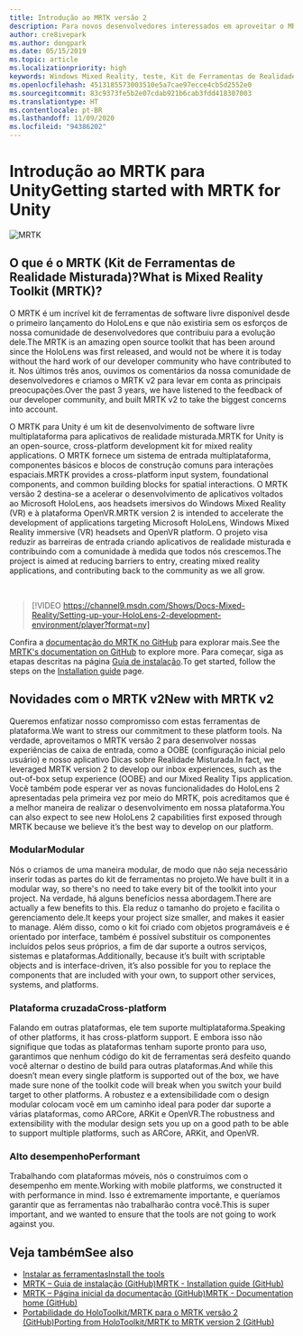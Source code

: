 ```yaml
---
title: Introdução ao MRTK versão 2
description: Para novos desenvolvedores interessados em aproveitar o MRTK
author: cre8ivepark
ms.author: dongpark
ms.date: 05/15/2019
ms.topic: article
ms.localizationpriority: high
keywords: Windows Mixed Reality, teste, Kit de Ferramentas de Realidade Misturada, MRTK versão 2, MRTK, ferramentas, SDK, HoloLens, HoloLens 2
ms.openlocfilehash: 4513185573003510e5a7cae97ecce4cb5d2552e0
ms.sourcegitcommit: 83c9373fe5b2e07cdab921b6cab3fdd418307003
ms.translationtype: HT
ms.contentlocale: pt-BR
ms.lasthandoff: 11/09/2020
ms.locfileid: "94386202"
---
```

# <a name="getting-started-with-mrtk-for-unity"></a><span data-ttu-id="91e72-104">Introdução ao MRTK para Unity</span><span class="sxs-lookup"><span data-stu-id="91e72-104">Getting started with MRTK for Unity</span></span>
![MRTK](../../design/images/MRTK_UX_Hero.png)

## <a name="what-is-mixed-reality-toolkit-mrtk"></a><span data-ttu-id="91e72-106">O que é o MRTK (Kit de Ferramentas de Realidade Misturada)?</span><span class="sxs-lookup"><span data-stu-id="91e72-106">What is Mixed Reality Toolkit (MRTK)?</span></span>
<span data-ttu-id="91e72-107">O MRTK é um incrível kit de ferramentas de software livre disponível desde o primeiro lançamento do HoloLens e que não existiria sem os esforços de nossa comunidade de desenvolvedores que contribuiu para a evolução dele.</span><span class="sxs-lookup"><span data-stu-id="91e72-107">The MRTK is an amazing open source toolkit that has been around since the HoloLens was first released, and would not be where it is today without the hard work of our developer community who have contributed to it.</span></span> <span data-ttu-id="91e72-108">Nos últimos três anos, ouvimos os comentários da nossa comunidade de desenvolvedores e criamos o MRTK v2 para levar em conta as principais preocupações.</span><span class="sxs-lookup"><span data-stu-id="91e72-108">Over the past 3 years, we have listened to the feedback of our developer community, and built MRTK v2 to take the biggest concerns into account.</span></span>  

<span data-ttu-id="91e72-109">O MRTK para Unity é um kit de desenvolvimento de software livre multiplataforma para aplicativos de realidade misturada.</span><span class="sxs-lookup"><span data-stu-id="91e72-109">MRTK for Unity is an open-source, cross-platform development kit for mixed reality applications.</span></span> <span data-ttu-id="91e72-110">O MRTK fornece um sistema de entrada multiplataforma, componentes básicos e blocos de construção comuns para interações espaciais.</span><span class="sxs-lookup"><span data-stu-id="91e72-110">MRTK provides a cross-platform input system, foundational components, and common building blocks for spatial interactions.</span></span> <span data-ttu-id="91e72-111">O MRTK versão 2 destina-se a acelerar o desenvolvimento de aplicativos voltados ao Microsoft HoloLens, aos headsets imersivos do Windows Mixed Reality (VR) e à plataforma OpenVR.</span><span class="sxs-lookup"><span data-stu-id="91e72-111">MRTK version 2 is intended to accelerate the development of applications targeting Microsoft HoloLens, Windows Mixed Reality immersive (VR) headsets and OpenVR platform.</span></span> <span data-ttu-id="91e72-112">O projeto visa reduzir as barreiras de entrada criando aplicativos de realidade misturada e contribuindo com a comunidade à medida que todos nós crescemos.</span><span class="sxs-lookup"><span data-stu-id="91e72-112">The project is aimed at reducing barriers to entry, creating mixed reality applications, and contributing back to the community as we all grow.</span></span>

<br>

>[!VIDEO https://channel9.msdn.com/Shows/Docs-Mixed-Reality/Setting-up-your-HoloLens-2-development-environment/player?format=ny]

<span data-ttu-id="91e72-113">Confira a [documentação do MRTK no GitHub](https://microsoft.github.io/MixedRealityToolkit-Unity/README.html) para explorar mais.</span><span class="sxs-lookup"><span data-stu-id="91e72-113">See the [MRTK's documentation on GitHub](https://microsoft.github.io/MixedRealityToolkit-Unity/README.html) to explore more.</span></span> <span data-ttu-id="91e72-114">Para começar, siga as etapas descritas na página [Guia de instalação](https://microsoft.github.io/MixedRealityToolkit-Unity/Documentation/Installation.html).</span><span class="sxs-lookup"><span data-stu-id="91e72-114">To get started, follow the steps on the [Installation guide](https://microsoft.github.io/MixedRealityToolkit-Unity/Documentation/Installation.html) page.</span></span>


## <a name="new-with-mrtk-v2"></a><span data-ttu-id="91e72-115">Novidades com o MRTK v2</span><span class="sxs-lookup"><span data-stu-id="91e72-115">New with MRTK v2</span></span>
<span data-ttu-id="91e72-116">Queremos enfatizar nosso compromisso com estas ferramentas de plataforma.</span><span class="sxs-lookup"><span data-stu-id="91e72-116">We want to stress our commitment to these platform tools.</span></span>  <span data-ttu-id="91e72-117">Na verdade, aproveitamos o MRTK versão 2 para desenvolver nossas experiências de caixa de entrada, como a OOBE (configuração inicial pelo usuário) e nosso aplicativo Dicas sobre Realidade Misturada.</span><span class="sxs-lookup"><span data-stu-id="91e72-117">In fact, we leveraged MRTK version 2 to develop our inbox experiences, such as the out-of-box setup experience (OOBE) and our Mixed Reality Tips application.</span></span> <span data-ttu-id="91e72-118">Você também pode esperar ver as novas funcionalidades do HoloLens 2 apresentadas pela primeira vez por meio do MRTK, pois acreditamos que é a melhor maneira de realizar o desenvolvimento em nossa plataforma.</span><span class="sxs-lookup"><span data-stu-id="91e72-118">You can also expect to see new HoloLens 2 capabilities first exposed through MRTK because we believe it’s the best way to develop on our platform.</span></span> 

### <a name="modular"></a><span data-ttu-id="91e72-119">Modular</span><span class="sxs-lookup"><span data-stu-id="91e72-119">Modular</span></span>
<span data-ttu-id="91e72-120">Nós o criamos de uma maneira modular, de modo que não seja necessário inserir todas as partes do kit de ferramentas no projeto.</span><span class="sxs-lookup"><span data-stu-id="91e72-120">We have built it in a modular way, so there's no need to take every bit of the toolkit into your project.</span></span>  <span data-ttu-id="91e72-121">Na verdade, há alguns benefícios nessa abordagem.</span><span class="sxs-lookup"><span data-stu-id="91e72-121">There are actually a few benefits to this.</span></span>  <span data-ttu-id="91e72-122">Ela reduz o tamanho do projeto e facilita o gerenciamento dele.</span><span class="sxs-lookup"><span data-stu-id="91e72-122">It keeps your project size smaller, and makes it easier to manage.</span></span>  <span data-ttu-id="91e72-123">Além disso, como o kit foi criado com objetos programáveis e é orientado por interface, também é possível substituir os componentes incluídos pelos seus próprios, a fim de dar suporte a outros serviços, sistemas e plataformas.</span><span class="sxs-lookup"><span data-stu-id="91e72-123">Additionally, because it’s built with scriptable objects and is interface-driven, it’s also possible for you to replace the components that are included with your own, to support other services, systems, and platforms.</span></span>

### <a name="cross-platform"></a><span data-ttu-id="91e72-124">Plataforma cruzada</span><span class="sxs-lookup"><span data-stu-id="91e72-124">Cross-platform</span></span>
<span data-ttu-id="91e72-125">Falando em outras plataformas, ele tem suporte multiplataforma.</span><span class="sxs-lookup"><span data-stu-id="91e72-125">Speaking of other platforms, it has cross-platform support.</span></span>  <span data-ttu-id="91e72-126">E embora isso não signifique que todas as plataformas tenham suporte pronto para uso, garantimos que nenhum código do kit de ferramentas será desfeito quando você alternar o destino de build para outras plataformas.</span><span class="sxs-lookup"><span data-stu-id="91e72-126">And while this doesn’t mean every single platform is supported out of the box, we have made sure none of the toolkit code will break when you switch your build target to other platforms.</span></span>  <span data-ttu-id="91e72-127">A robustez e a extensibilidade com o design modular colocam você em um caminho ideal para poder dar suporte a várias plataformas, como ARCore, ARKit e OpenVR.</span><span class="sxs-lookup"><span data-stu-id="91e72-127">The robustness and extensibility with the modular design sets you up on a good path to be able to support multiple platforms, such as ARCore, ARKit, and OpenVR.</span></span>

### <a name="performant"></a><span data-ttu-id="91e72-128">Alto desempenho</span><span class="sxs-lookup"><span data-stu-id="91e72-128">Performant</span></span>
<span data-ttu-id="91e72-129">Trabalhando com plataformas móveis, nós o construímos com o desempenho em mente.</span><span class="sxs-lookup"><span data-stu-id="91e72-129">Working with mobile platforms, we constructed it with performance in mind.</span></span>  <span data-ttu-id="91e72-130">Isso é extremamente importante, e queríamos garantir que as ferramentas não trabalharão contra você.</span><span class="sxs-lookup"><span data-stu-id="91e72-130">This is super important, and we wanted to ensure that the tools are not going to work against you.</span></span>

## <a name="see-also"></a><span data-ttu-id="91e72-131">Veja também</span><span class="sxs-lookup"><span data-stu-id="91e72-131">See also</span></span>
* [<span data-ttu-id="91e72-132">Instalar as ferramentas</span><span class="sxs-lookup"><span data-stu-id="91e72-132">Install the tools</span></span>](../install-the-tools.md)
* [<span data-ttu-id="91e72-133">MRTK – Guia de instalação (GitHub)</span><span class="sxs-lookup"><span data-stu-id="91e72-133">MRTK - Installation guide (GitHub)</span></span>](https://microsoft.github.io/MixedRealityToolkit-Unity/Documentation/Installation.html)
* [<span data-ttu-id="91e72-134">MRTK – Página inicial da documentação (GitHub)</span><span class="sxs-lookup"><span data-stu-id="91e72-134">MRTK - Documentation home (GitHub)</span></span>](https://microsoft.github.io/MixedRealityToolkit-Unity/README.html)
* [<span data-ttu-id="91e72-135">Portabilidade do HoloToolkit/MRTK para o MRTK versão 2 (GitHub)</span><span class="sxs-lookup"><span data-stu-id="91e72-135">Porting from HoloToolkit/MRTK to MRTK version 2 (GitHub)</span></span>](https://microsoft.github.io/MixedRealityToolkit-Unity/Documentation/HTKToMRTKPortingGuide.html)
